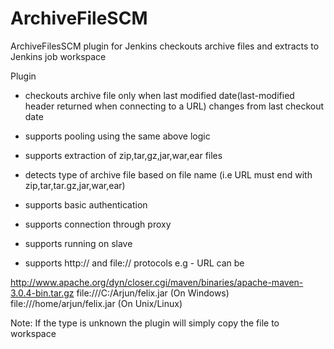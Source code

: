 ArchiveFileSCM
===============
ArchiveFilesSCM plugin for Jenkins checkouts archive files and extracts to Jenkins job workspace

Plugin

- checkouts archive file only when last modified date(last-modified header returned when connecting to a URL) changes from last checkout date

- supports pooling using the same above logic
 
- supports extraction of zip,tar,gz,jar,war,ear files

- detects type of archive file based on file name (i.e URL must end with zip,tar,tar.gz,jar,war,ear)

- supports basic authentication

- supports connection through proxy

- supports running on slave

- supports http:// and file:// protocols
e.g - URL can be

http://www.apache.org/dyn/closer.cgi/maven/binaries/apache-maven-3.0.4-bin.tar.gz
file:///C:/Arjun/felix.jar (On Windows)
file:///home/arjun/felix.jar (On Unix/Linux)

Note: If the type is unknown the plugin will simply copy the file to workspace